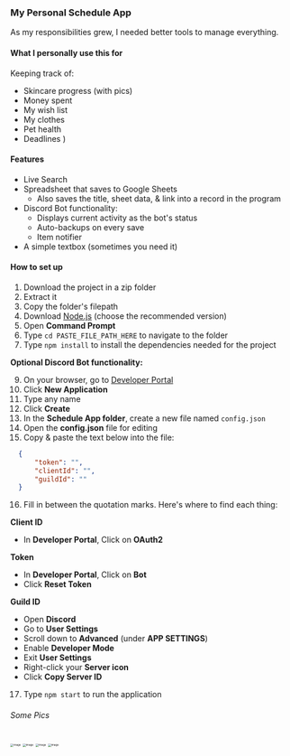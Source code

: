 ### My Personal Schedule App

As my responsibilities grew, I needed better tools to manage everything.

#### What I personally use this for

Keeping track of:

- Skincare progress (with pics)
- Money spent
- My wish list
- My clothes
- Pet health
- Deadlines
)
#### Features

- Live Search
- Spreadsheet that saves to Google Sheets
  - Also saves the title, sheet data, & link into a record in the program
- Discord Bot functionality:
  - Displays current activity as the bot's status
  - Auto-backups on every save
  - Item notifier
- A simple textbox (sometimes you need it)

#### How to set up

1. Download the project in a zip folder
2. Extract it
3. Copy the folder's filepath
4. Download [Node.js](https://nodejs.org/en) (choose the recommended version)
6. Open **Command Prompt**
7. Type `cd PASTE_FILE_PATH_HERE` to navigate to the folder
8. Type `npm install` to install the dependencies needed for the project

**Optional Discord Bot functionality:**

9. On your browser, go to [Developer Portal](https://discord.com/developers/applications)
10. Click **New Application**
11. Type any name
12. Click **Create**
13. In the **Schedule App folder**, create a new file named `config.json`
14. Open the **config.json** file for editing
15. Copy & paste the text below into the file:

```json
  {
      "token": "",
      "clientId": "",
      "guildId": ""
  }
```
16. Fill in between the quotation marks. Here's where to find each thing:

**Client ID**

- In **Developer Portal**, Click on **OAuth2**

**Token**

- In **Developer Portal**, Click on **Bot**
- Click **Reset Token**

**Guild ID**

- Open **Discord**
- Go to **User Settings**
- Scroll down to **Advanced** (under **APP SETTINGS**)
- Enable **Developer Mode**
- Exit **User Settings**
- Right-click your **Server icon**
- Click **Copy Server ID**

17. Type `npm start` to run the application


###### Some Pics

<img src="https://github.com/catcakie/schedule-app/assets/60787559/309d55a7-b0b4-47fa-b356-2018c76740ed" alt="image" style="zoom: 33%;" />
<img src="https://user-images.githubusercontent.com/60787559/221429315-8852a1fb-0c50-47ae-9e37-2b060f60af94.png" alt="image" style="zoom: 33%;" />
<img src="https://user-images.githubusercontent.com/60787559/221429328-86bba8c3-d358-44ca-9f0d-dac442f3c1c9.png" alt="image" style="zoom: 33%;" />
<img src="https://user-images.githubusercontent.com/60787559/221429345-ca650e98-6421-43e4-997a-59810d4690ba.png" alt="image" style="zoom: 33%;" />
